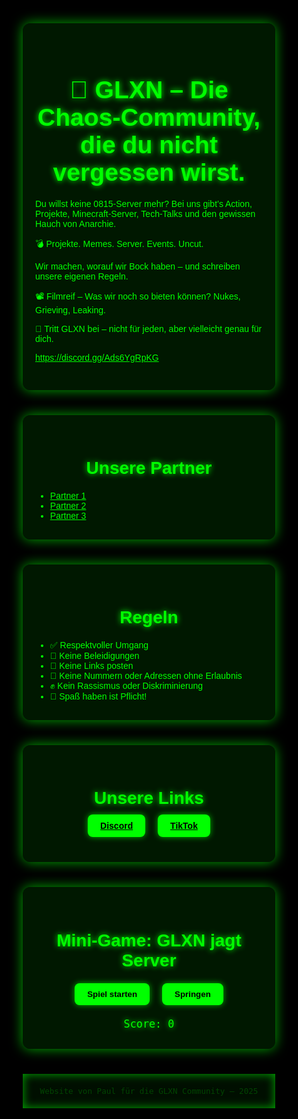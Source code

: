 <!DOCTYPE html>
<html lang="de">
<head>
  <meta charset="UTF-8" />
  <meta name="viewport" content="width=device-width, initial-scale=1" />
  <title>GLXN Community</title>
  <link href="https://fonts.googleapis.com/css2?family=Orbitron:wght@600&display=swap" rel="stylesheet" />
  <style>
    /* Grund-Reset */
    * {
      box-sizing: border-box;
      margin: 0;
      padding: 0;
    }
    body, html {
      height: 100%;
      background: black;
      color: #00ff00;
      font-family: 'Orbitron', sans-serif;
      overflow-x: hidden;
      /* Platz machen für das fixe Menü */
      padding-top: 70px;
    }

    /* Fixed Header */
    header {
      position: fixed;
      top: 0;
      left: 0;
      width: 100%;
      background-color: rgba(0, 17, 0, 0.9);
      padding: 15px 25px;
      display: flex;
      justify-content: center;
      z-index: 1000;
      box-shadow: 0 0 15px #00ff00aa;
    }

    /* Navigation */
    .nav {
      display: flex;
      gap: 12px;
    }
    .nav a {
      color: #00ff00;
      background-color: #003300;
      padding: 8px 16px;
      border-radius: 6px;
      text-decoration: none;
      font-weight: bold;
      box-shadow: 0 0 6px #00ff00aa;
      transition: background-color 0.3s, box-shadow 0.3s;
    }
    .nav a:hover {
      background-color: #00ff00;
      color: #000;
      box-shadow: 0 0 15px #00ff00;
    }

    /* Matrix-Hintergrund */
    #matrixCanvas {
      position: fixed;
      top: 0;
      left: 0;
      width: 100%;
      height: 100%;
      pointer-events: none;
      z-index: 0;
      background: black;
    }

    /* Sektionen */
    .section {
      max-width: 900px;
      margin: 40px auto;
      padding: 30px 20px;
      background: rgba(0, 40, 0, 0.6);
      border-radius: 12px;
      box-shadow: 0 0 20px #00ff00aa;
      color: #00ff00;
      z-index: 1;
      position: relative;
    }
    h1, h2 {
      text-align: center;
      color: #00ff00;
      text-shadow: 0 0 10px #00ff00;
      margin-bottom: 20px;
    }
    h1 { font-size: 2.8em; }
    h2 { font-size: 2em; }

    .btn-group {
      text-align: center;
      margin: 20px 0;
    }
    .btn {
      background-color: #00ff00;
      color: #000;
      padding: 10px 20px;
      border: none;
      border-radius: 8px;
      font-weight: bold;
      cursor: pointer;
      box-shadow: 0 0 10px #00ff00aa;
      transition: background-color 0.3s, box-shadow 0.3s;
      font-family: 'Orbitron', sans-serif;
      margin: 0 8px;
    }
    .btn:hover {
      background-color: #009900;
      box-shadow: 0 0 20px #00ff00;
    }

    /* Mini-Game Canvas */
    #gameCanvas {
      display: none;
      margin: 20px auto;
      background: #000;
      border: 3px solid #00ff00;
      border-radius: 8px;
      box-shadow: 0 0 15px #00ff00aa;
      max-width: 100%;
      height: 200px;
    }
    #scoreDisplay {
      text-align: center;
      font-family: monospace;
      font-size: 1.2em;
      color: #00ff00;
      text-shadow: 0 0 8px #00ff00;
      margin-top: 10px;
    }

    /* Footer */
    footer {
      text-align: center;
      padding: 20px;
      background-color: rgba(0, 17, 0, 0.9);
      color: #004400;
      font-family: monospace;
      font-size: 0.9em;
      box-shadow: inset 0 0 15px #00ff00aa;
      margin-top: 40px;
      z-index: 1;
      position: relative;
    }
  </style>
</head>
<body>

  <!-- Matrix-Hintergrund -->
  <canvas id="matrixCanvas"></canvas>

  <!-- Fixiertes Menü -->
  <header>
    <nav class="nav">
      <a href="#home">Start</a>
      <a href="#partner">Partner</a>
      <a href="#regeln">Regeln</a>
      <a href="#links">Links</a>
      <a href="#spiel">Spiel</a>
    </nav>
  </header>

  <!-- Start-Sektion mit Intro-Text -->
  <div id="home" class="section">
    <h1>🌌 GLXN – Die Chaos-Community, die du nicht vergessen wirst.</h1>
    <p>Du willst keine 0815-Server mehr? Bei uns gibt’s Action, Projekte, Minecraft-Server, Tech-Talks und den gewissen Hauch von Anarchie.</p>
    <p>💣 Projekte. Memes. Server. Events. Uncut.</p>
    <p>Wir machen, worauf wir Bock haben – und schreiben unsere eigenen Regeln.</p>
    <p>📽️ Filmreif – Was wir noch so bieten können? Nukes, Grieving, Leaking.</p>
    <p>🔗 Tritt GLXN bei – nicht für jeden, aber vielleicht genau für dich.</p>
    <p><a href="https://discord.gg/Ads6YgRpKG" target="_blank" style="color:#00ff00; text-decoration:underline;">https://discord.gg/Ads6YgRpKG</a></p>
  </div>

  <!-- Partner -->
  <div id="partner" class="section">
    <h2>Unsere Partner</h2>
    <ul>
      <li><a href="https://discord.gg/zmtlabs" target="_blank" style="color:#00ff00;">Partner 1</a></li>
      <li><a href="https://discord.gg/SZRmRXBJdw" target="_blank" style="color:#00ff00;">Partner 2</a></li>
      <li><a href="https://discord.gg/g4cgu9jUPr" target="_blank" style="color:#00ff00;">Partner 3</a></li>
    </ul>
  </div>

  <!-- Regeln -->
  <div id="regeln" class="section">
    <h2>Regeln</h2>
    <ul>
      <li>✅ Respektvoller Umgang</li>
      <li>🚫 Keine Beleidigungen</li>
      <li>🔗 Keine Links posten</li>
      <li>📵 Keine Nummern oder Adressen ohne Erlaubnis</li>
      <li>✊ Kein Rassismus oder Diskriminierung</li>
      <li>🎉 Spaß haben ist Pflicht!</li>
    </ul>
  </div>

  <!-- Links -->
  <div id="links" class="section">
    <h2>Unsere Links</h2>
    <div class="btn-group">
      <a href="https://discord.gg/glxn" class="btn" target="_blank">Discord</a>
      <a href="https://www.tiktok.com/@glxn.community" class="btn" target="_blank">TikTok</a>
    </div>
  </div>

  <!-- Mini-Game -->
  <div id="spiel" class="section">
    <h2>Mini-Game: GLXN jagt Server</h2>
    <div class="btn-group">
      <button class="btn" onclick="startGame()">Spiel starten</button>
      <button class="btn" onclick="jump()">Springen</button>
    </div>
    <div id="scoreDisplay">Score: 0</div>
    <canvas id="gameCanvas" width="800" height="200"></canvas>
  </div>

  <!-- Footer -->
  <footer>
    Website von Paul für die GLXN Community – 2025
  </footer>

  <script>
    // MATRIX-EFFEKT
    const matrixCanvas = document.getElementById('matrixCanvas');
    const ctx = matrixCanvas.getContext('2d');
    let w = matrixCanvas.width = window.innerWidth;
    let h = matrixCanvas.height = window.innerHeight;
    const letters = 'ABCDEFGHIJKLMNOPQRSTUVWXYZ0123456789@#$%^&*'.split('');
    const fontSize = 18;
    const columns = Math.floor(w / fontSize);
    const drops = Array(columns).fill(1);

    function draw() {
      ctx.fillStyle = 'rgba(0, 0, 0, 0.1)';
      ctx.fillRect(0, 0, w, h);
      ctx.fillStyle = '#00ff00';
      ctx.font = fontSize + 'px monospace';
      drops.forEach((y, i) => {
        const text = letters[Math.floor(Math.random() * letters.length)];
        ctx.fillText(text, i * fontSize, y * fontSize);
        drops[i] = (y * fontSize > h && Math.random() > 0.975) ? 0 : y + 1;
      });
    }
    setInterval(draw, 50);
    window.addEventListener('resize', () => {
      w = matrixCanvas.width = window.innerWidth;
      h = matrixCanvas.height = window.innerHeight;
    });

    // MINI-GAME
    const canvas = document.getElementById('gameCanvas');
    const ctxGame = canvas.getContext('2d');
    let player = { x:50, y:150, w:30, h:50, dy:0, gravity:0.8, jump:-15, onGround:true };
    let obstacles = [], score=0, running=false, frame=0;

    function startGame() {
      if(running) return;
      running = true;
      obstacles = []; score = 0; frame = 0;
      player.y = 150; player.dy = 0; player.onGround = true;
      canvas.style.display = 'block';
      document.getElementById('scoreDisplay').textContent = 'Score: 0';
      requestAnimationFrame(loop);
    }
    function jump() {
      if(player.onGround && running) {
        player.dy = player.jump;
        player.onGround = false;
      }
    }
    function loop() {
      ctxGame.clearRect(0,0,canvas.width,canvas.height);
      player.dy += player.gravity;
      player.y += player.dy;
      if(player.y >= 150) { player.y = 150; player.onGround=true; player.dy=0; }
      ctxGame.fillStyle = '#00ff00';
      ctxGame.fillRect(player.x, player.y, player.w, player.h);

      if(frame % 90 === 0) obstacles.push({ x: canvas.width, y:170, w:20, h:30 });
      obstacles.forEach((ob,i) => {
        ob.x -= 6;
        ctxGame.fillStyle = '#ff0000';
        ctxGame.fillRect(ob.x, ob.y, ob.w, ob.h);
        if(player.x < ob.x+ob.w && player.x+player.w>ob.x && player.y<ob.y+ob.h && player.y+player.h>ob.y) {
          running = false; alert('Game Over! Dein Score: '+score); canvas.style.display='none'; return;
        }
        if(ob.x+ob.w<0) { obstacles.splice(i,1); score++; document.getElementById('scoreDisplay').textContent='Score: '+score; }
      });
      frame++;
      if(running) requestAnimationFrame(loop);
    }
    window.addEventListener('keydown', e => { if(e.code==='Space') jump(); });
  </script>
</body>
</html>
